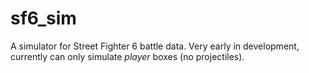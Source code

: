 # sf6_sim
A simulator for Street Fighter 6 battle data. Very early in development, currently can only simulate *player* boxes (no projectiles).
